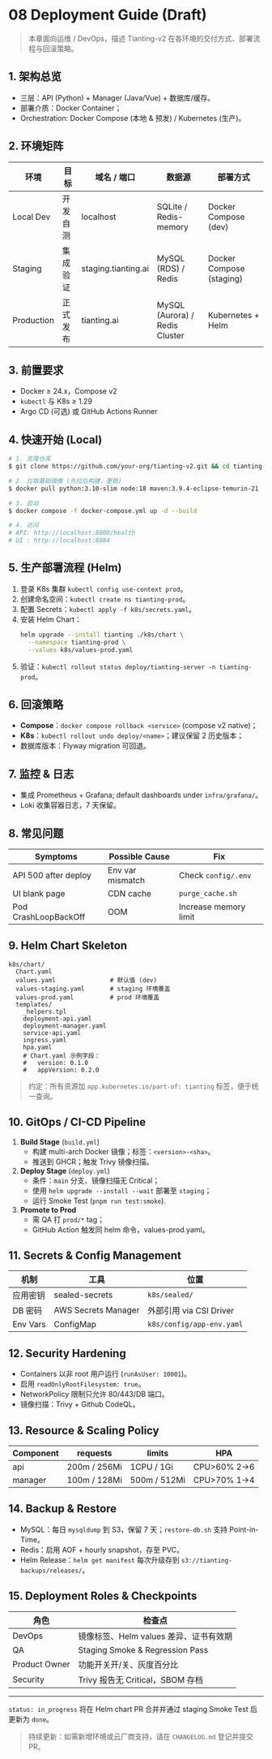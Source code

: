 <!-- status: in_progress -->

# 08 Deployment Guide (Draft)

> 本章面向运维 / DevOps，描述 Tianting-v2 在各环境的交付方式、部署流程与回滚策略。

## 1. 架构总览
- 三层：API (Python) + Manager (Java/Vue) + 数据库/缓存。
- 部署介质：Docker Container；
- Orchestration: Docker Compose (本地 & 预发) / Kubernetes (生产)。

## 2. 环境矩阵
| 环境 | 目标 | 域名 / 端口 | 数据源 | 部署方式 |
|------|------|-------------|---------|----------|
| Local Dev | 开发自测 | localhost | SQLite / Redis-memory | Docker Compose (dev) |
| Staging | 集成验证 | staging.tianting.ai | MySQL (RDS) / Redis | Docker Compose (staging) |
| Production | 正式发布 | tianting.ai | MySQL (Aurora) / Redis Cluster | Kubernetes + Helm |

## 3. 前置要求
- Docker ≥ 24.x，Compose v2
- `kubectl` 与 K8s ≥ 1.29
- Argo CD (可选) 或 GitHub Actions Runner

## 4. 快速开始 (Local)
```bash
# 1. 克隆仓库
$ git clone https://github.com/your-org/tianting-v2.git && cd tianting-v2

# 2. 拉取基础镜像 (先拉后构建，更稳)
$ docker pull python:3.10-slim node:18 maven:3.9.4-eclipse-temurin-21

# 3. 启动
$ docker compose -f docker-compose.yml up -d --build

# 4. 访问
# API: http://localhost:8000/health
# UI : http://localhost:8084
```

## 5. 生产部署流程 (Helm)
1. 登录 K8s 集群 `kubectl config use-context prod`。
2. 创建命名空间：`kubectl create ns tianting-prod`。
3. 配置 Secrets：`kubectl apply -f k8s/secrets.yaml`。
4. 安装 Helm Chart：
   ```bash
   helm upgrade --install tianting ./k8s/chart \
     --namespace tianting-prod \
     --values k8s/values-prod.yaml
   ```
5. 验证：`kubectl rollout status deploy/tianting-server -n tianting-prod`。

## 6. 回滚策略
- **Compose**：`docker compose rollback <service>` (compose v2 native)；
- **K8s**：`kubectl rollout undo deploy/<name>`；建议保留 2 历史版本；
- 数据库版本：Flyway migration 可回退。

## 7. 监控 & 日志
- 集成 Prometheus + Grafana; default dashboards under `infra/grafana/`。
- Loki 收集容器日志，7 天保留。

## 8. 常见问题
| Symptoms | Possible Cause | Fix |
|----------|----------------|-----|
| API 500 after deploy | Env var mismatch | Check `config/.env` |
| UI blank page | CDN cache | `purge_cache.sh` |
| Pod CrashLoopBackOff | OOM | Increase memory limit |

## 9. Helm Chart Skeleton
```
k8s/chart/
  Chart.yaml
  values.yaml               # 默认值 (dev)
  values-staging.yaml       # staging 环境覆盖
  values-prod.yaml          # prod 环境覆盖
  templates/
    _helpers.tpl
    deployment-api.yaml
    deployment-manager.yaml
    service-api.yaml
    ingress.yaml
    hpa.yaml
    # Chart.yaml 示例字段：
    #   version: 0.1.0
    #   appVersion: 0.2.0
```
> 约定：所有资源加 `app.kubernetes.io/part-of: tianting` 标签，便于统一查询。

## 10. GitOps / CI-CD Pipeline
1. **Build Stage** (`build.yml`)
   - 构建 multi-arch Docker 镜像；标签：`<version>-<sha>`。
   - 推送到 GHCR；触发 Trivy 镜像扫描。
2. **Deploy Stage** (`deploy.yml`)
   - 条件：`main` 分支、镜像扫描无 Critical；
   - 使用 `helm upgrade --install --wait` 部署至 `staging`；
   - 运行 Smoke Test (`pnpm run test:smoke`).
3. **Promote to Prod**
   - 需 QA 打 `prod/*` tag；
   - GitHub Action 触发同 helm 命令，values-prod.yaml。

## 11. Secrets & Config Management
| 机制 | 工具 | 位置 |
|------|------|------|
| 应用密钥 | sealed-secrets | `k8s/sealed/` |
| DB 密码 | AWS Secrets Manager | 外部引用 via CSI Driver |
| Env Vars | ConfigMap | `k8s/config/app-env.yaml` |

## 12. Security Hardening
- Containers 以非 root 用户运行 (`runAsUser: 10001`)。
- 启用 `readOnlyRootFilesystem: true`。
- NetworkPolicy 限制只允许 80/443/DB 端口。
- 镜像扫描：Trivy + Github CodeQL。

## 13. Resource & Scaling Policy
| Component | requests | limits | HPA |
|-----------|----------|--------|-----|
| api | 200m / 256Mi | 1CPU / 1Gi | CPU>60% 2→6 |
| manager | 100m / 128Mi | 500m / 512Mi | CPU>70% 1→4 |

## 14. Backup & Restore
- MySQL：每日 `mysqldump` 到 S3，保留 7 天；`restore-db.sh` 支持 Point-in-Time。  
- Redis：启用 AOF + hourly snapshot，存至 PVC。  
- Helm Release：`helm get manifest` 每次升级存到 `s3://tianting-backups/releases/`。

## 15. Deployment Roles & Checkpoints
| 角色 | 检查点 |
|------|---------|
| DevOps | 镜像标签、Helm values 差异、证书有效期 |
| QA | Staging Smoke & Regression Pass |
| Product Owner | 功能开关开/关、灰度百分比 |
| Security | Trivy 报告无 Critical，SBOM 存档 |

---
`status: in_progress` 将在 Helm chart PR 合并并通过 staging Smoke Test 后更新为 `done`。

> 持续更新：如需新增环境或云厂商支持，请在 `CHANGELOG.md` 登记并提交 PR。 